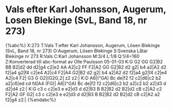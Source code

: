 # Vals efter Karl Johansson, Augerum, Losen Blekinge (SvL, Band 18, nr 273)

{%abc%}
X:273
T:Vals
T:efter Karl Johansson, Augerum, Lösen Blekinge (SvL, Band 18, nr 273)
O:Augerum, Lösen Blekinge
S:Svenska Låtar Blekinge nr 273
R:Vals
C:Karl Johansson
M:3/4
L:1/8
Q:1/4=160
Z:Konverterad till abc-format av  Olle Paulsson 05-01-03
K:G
G2 GG G2|B2 BB B2|d2 dd d2|g4 c2|e2 AA A2|c2 FF F2|A2 GG G2|B2 d2 g2|
b4 a2|A2 d2 f2|a4 g2|f4 c2|e4 A2|c4 F2|A4 G2|B2 d2 g2|
b4 a2|A2 d2 f2|a4 g2|f4 c2|e4 A2|c4 F2| G3 G G2|[G2G,2] z2 z2:|
K:D
A6|(^GA) Bc de|f2 f2 c2|d6|c2 b2 a2|c6|ed cd fd|A4 (FG)|
A6|(^GA) Bc de|f2 f2 c2|d6|c2 b2 a2|c2 b2 a2|d3 d d2|d4 z2:|
K:G
c3 c c2|e3 e e2|d3 d d2|B3 B B2|B2 d2 B2|d2 cB c2|A2 c2 F2|A2 GF G2|
c3 c c2|e3 e e2|d3 d d2|B3 B B2|B2 d2 B2|d2 cB c2|A2 a2 f2|g4 z2:|
{%endabc%}

